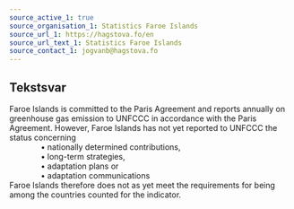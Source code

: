 ```yaml
---
source_active_1: true
source_organisation_1: Statistics Faroe Islands
source_url_1: https://hagstova.fo/en
source_url_text_1: Statistics Faroe Islands
source_contact_1: jogvanb@hagstova.fo
---
```

## Tekstsvar  
Faroe Islands is committed to the Paris Agreement and reports annually on greenhouse gas emission to UNFCCC in accordance with the Paris Agreement.
However, Faroe Islands has not yet reported to UNFCCC the status concerning  
    • nationally determined contributions,  
    • long-term strategies,  
    • adaptation plans or  
    • adaptation communications  
Faroe Islands therefore does not as yet meet the requirements for being among the countries counted for the indicator.
